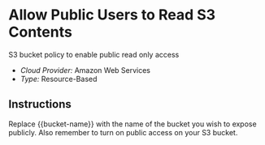 # Allow Public Users to Read S3 Contents
S3 bucket policy to enable public read only access

- *Cloud Provider:* Amazon Web Services
- *Type:* Resource-Based

## Instructions
Replace {{bucket-name}} with the name of the bucket you wish to expose publicly. Also remember to turn on public access on your S3 bucket.
